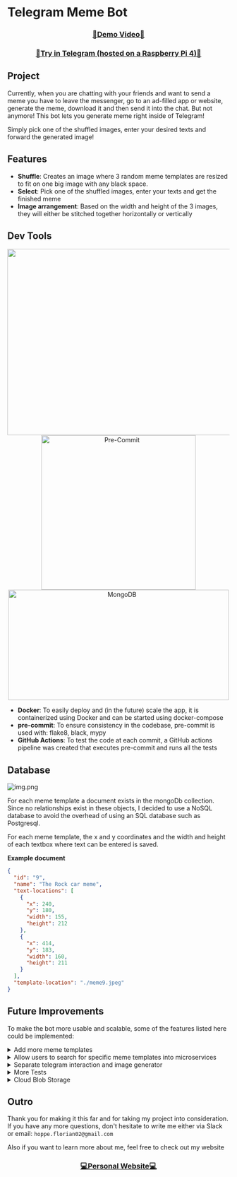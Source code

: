# Telegram Meme Bot


<h3 align="center"><a href="https://www.youtube.com/watch?v=99mFfEvAQO4">🎥Demo Video🎥</a></h3>

<h3 align="center"><a href="https://t.me/jetbrains_challenge_bot">🤖Try in Telegram (hosted on  a Raspberry Pi 4)🤖</a></h3>

## Project
Currently, when you are chatting with your friends and want to send a meme
you have to leave the messenger, go to an ad-filled app or website, generate the meme, download it
and then send it into the chat. But not anymore! This bot lets you generate meme right inside of Telegram!

Simply pick one of the shuffled images, enter your desired texts and forward the generated image!

## Features

- **Shuffle**: Creates an image where 3 random meme templates are resized to fit on one big image with any black space.
- **Select**: Pick one of the shuffled images, enter your texts and get the finished meme
- **Image arrangement**: Based on the width and height of the 3 images, they will either be stitched together horizontally
or vertically

## Dev Tools
<p align="center">
  <img src="https://logos-world.net/wp-content/uploads/2021/02/Docker-Logo-2015-2017.png" alt="Docker" width="1500" height="421.875">


<img src="https://pre-commit.com/logo.svg" alt="Pre-Commit" width="350" height="350">
<img src="https://cdn.invicti.com/statics/img/drive/h2jfrvzrbyh1yff2n3wfu2hkqqps6x_uvqo.png" alt="MongoDB" width="500" height="250">
</p>

- **Docker**: To easily deploy and (in the future) scale the app, it is containerized using Docker and can be started
using docker-compose
- **pre-commit**: To ensure consistency in the codebase, pre-commit is used with: flake8, black, mypy
- **GitHub Actions**: To test the code at each commit, a GitHub actions pipeline was created that executes pre-commit
and runs all the tests

## Database
![img.png](https://upload.wikimedia.org/wikipedia/commons/9/93/MongoDB_Logo.svg)

For each meme template a document exists in the mongoDb collection. Since no relationships
exist in these objects, I decided to use a NoSQL database to avoid the overhead of using an SQL database such as Postgresql.

For each meme template, the x and y coordinates and the width and height of each
textbox where text can be entered is saved.

**Example document**


```json
{
  "id": "9",
  "name": "The Rock car meme",
  "text-locations": [
    {
      "x": 240,
      "y": 180,
      "width": 155,
      "height": 212
    },
    {
      "x": 414,
      "y": 183,
      "width": 160,
      "height": 211
    }
  ],
  "template-location": "./meme9.jpeg"
}
```

## Future Improvements
To make the bot more usable and scalable, some of the features listed here
could be implemented:

 <details>
  <summary>Add more meme templates</summary>

    Currently there are only 10 meme templates in the database.
    More templates should be added to give the user more options to choose from.
 </details>



 <details>
  <summary>Allow users to search for specific meme templates into microservices</summary>

    Currently the user has to call /shuffle until he finds a meme template that fits his needs.
    To avoid this, a feature could be added to let users search for specific templates
 </details>



 <details>
  <summary>Separate telegram interaction and image generator</summary>

    The part of the code that generates the code could be moved out into a separate
    docker container, to be able to scale it independetly without creating more instances of the
    container that interacts with the Telegram API.
 </details>

 <details>
  <summary>More Tests</summary>

    Tests for test ```ImageShuffler``` class have already been added. But
    of course more tests for the other classes could be added to improve the project
 </details>

 <details>
  <summary>Cloud Blob Storage</summary>

    Currently all the templates and created memes are saved on the host server, which adds
    additional workload on a single machine. To prevent this and use more storage, a cloud service
    such as AWS S3 Cloud Storage could be used to save the images in the cloud.
 </details>

## Outro
Thank you for making it this far and for taking my project into consideration.
If you have any more questions, don't hesitate to write me either via Slack or email:
 `hoppe.florian02@gmail.com`

Also if you want to learn more about me, feel free to check out my website
<h3 align="center">
  <a href="https://www.flohop.com/" target="_blank">💻Personal Website💻</a>
</h3>
